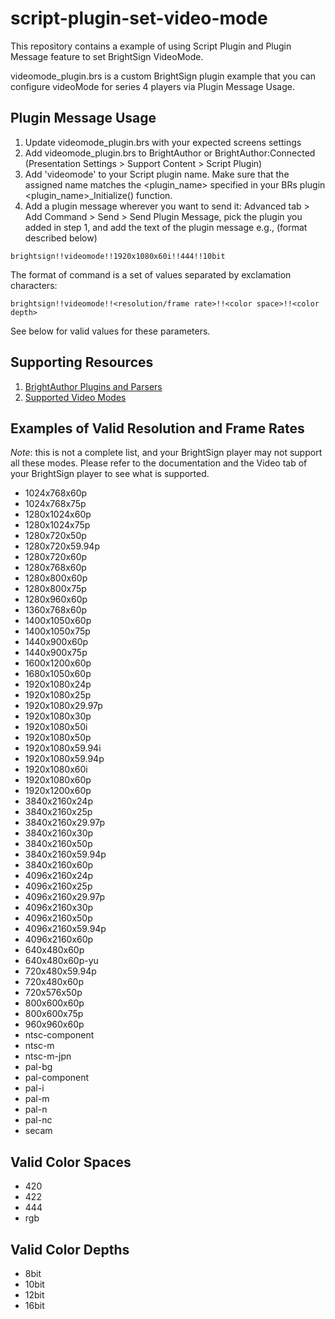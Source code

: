 # script-plugin-set-video-mode

This repository contains a example of using Script Plugin and Plugin Message feature to set BrightSign VideoMode.

videomode_plugin.brs is a custom BrightSign plugin example that you can configure videoMode for series 4 players via Plugin Message Usage.

## Plugin Message Usage

1. Update videomode_plugin.brs with your expected screens settings
2. Add videomode_plugin.brs to BrightAuthor or BrightAuthor:Connected (Presentation Settings > Support Content > Script Plugin)
3. Add 'videomode' to your Script plugin name. Make sure that the assigned name matches the <plugin_name> specified in your BRs plugin <plugin_name>_Initialize() function. 
4. Add a plugin message wherever you want to send it: Advanced tab > Add Command > Send > Send Plugin Message, pick the plugin you added in step 1, and add the text of the plugin message e.g., (format described below)
```
brightsign!!videomode!!1920x1080x60i!!444!!10bit
```
The format of command is a set of values separated by exclamation characters:

    brightsign!!videomode!!<resolution/frame rate>!!<color space>!!<color depth>

See below for valid values for these parameters.

## Supporting Resources
1. [BrightAuthor Plugins and Parsers](https://brightsign.atlassian.net/wiki/spaces/DOC/pages/370673619/BrightAuthor+Plugins+and+Parsers)
2. [Supported Video Modes](https://brightsign.atlassian.net/wiki/spaces/DOC/pages/370676833/Supported+Video+Modes)

## Examples of Valid Resolution and Frame Rates

*Note*: this is not a complete list, and your BrightSign player may not support all these modes. Please refer to the documentation and the Video tab of your BrightSign player to see what is supported.

- 1024x768x60p
- 1024x768x75p
- 1280x1024x60p
- 1280x1024x75p
- 1280x720x50p
- 1280x720x59.94p
- 1280x720x60p
- 1280x768x60p
- 1280x800x60p
- 1280x800x75p
- 1280x960x60p
- 1360x768x60p
- 1400x1050x60p
- 1400x1050x75p
- 1440x900x60p
- 1440x900x75p
- 1600x1200x60p
- 1680x1050x60p
- 1920x1080x24p
- 1920x1080x25p
- 1920x1080x29.97p
- 1920x1080x30p
- 1920x1080x50i
- 1920x1080x50p
- 1920x1080x59.94i
- 1920x1080x59.94p
- 1920x1080x60i
- 1920x1080x60p
- 1920x1200x60p
- 3840x2160x24p
- 3840x2160x25p
- 3840x2160x29.97p
- 3840x2160x30p
- 3840x2160x50p
- 3840x2160x59.94p
- 3840x2160x60p
- 4096x2160x24p
- 4096x2160x25p
- 4096x2160x29.97p
- 4096x2160x30p
- 4096x2160x50p
- 4096x2160x59.94p
- 4096x2160x60p
- 640x480x60p
- 640x480x60p-yu
- 720x480x59.94p
- 720x480x60p
- 720x576x50p
- 800x600x60p
- 800x600x75p
- 960x960x60p
- ntsc-component
- ntsc-m
- ntsc-m-jpn
- pal-bg
- pal-component
- pal-i
- pal-m
- pal-n
- pal-nc
- secam
 
## Valid Color Spaces

- 420
- 422
- 444
- rgb

## Valid Color Depths

- 8bit
- 10bit
- 12bit
- 16bit

